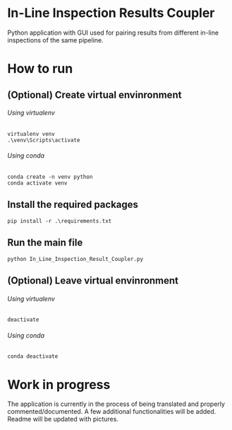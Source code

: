 # In-Line Inspection Results Coupler
Python application with GUI used for pairing results from different in-line inspections of the same pipeline.
# How to run

## (Optional) Create virtual envinronment 
###### Using virtualenv
```
virtualenv venv
.\venv\Scripts\activate
```
###### Using conda
``` 
conda create -n venv python
conda activate venv
```
## Install the required packages
```
pip install -r .\requirements.txt
```

## Run the main file
```
python In_Line_Inspection_Result_Coupler.py
```
## (Optional) Leave virtual envinronment 
###### Using virtualenv
```
deactivate
```
###### Using conda
``` 
conda deactivate
```
# Work in progress
The application is currently in the process of being translated and properly commented/documented. A few additional functionalities will be added. Readme will be updated with pictures.

